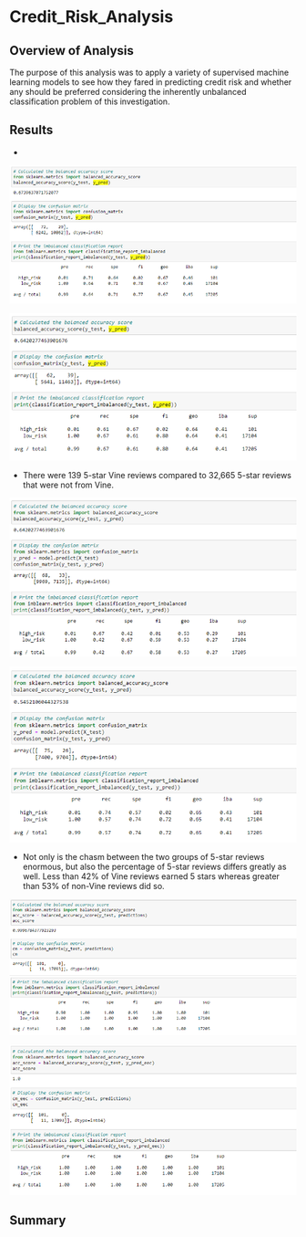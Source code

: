 # Credit_Risk_Analysis

## Overview of Analysis
The purpose of this analysis was to apply a variety of supervised machine learning models to see how they fared in predicting credit risk and whether any should be preferred considering the inherently unbalanced classification problem of this investigation.

## Results
- 

![image1_RandomOversampling](/image1_RandomOversampling.png)

![image2_SMOTEOversampling](/image2_SMOTEOversampling.png)

- There were 139 5-star Vine reviews compared to 32,665 5-star reviews that were not from Vine.

![image3_Undersampling](/image3_Undersampling.png)

![image4_SMOTEEN](/image4_SMOTEEN.png)

- Not only is the chasm between the two groups of 5-star reviews enormous, but also the percentage of 5-star reviews differs greatly as well. Less than 42% of Vine reviews earned 5 stars whereas greater than 53% of non-Vine reviews did so.

![image5_RandomForest](/image5_RandomForest.png)

![image6_BoostClassifier](/image6_BoostClassifier.png)

## Summary
